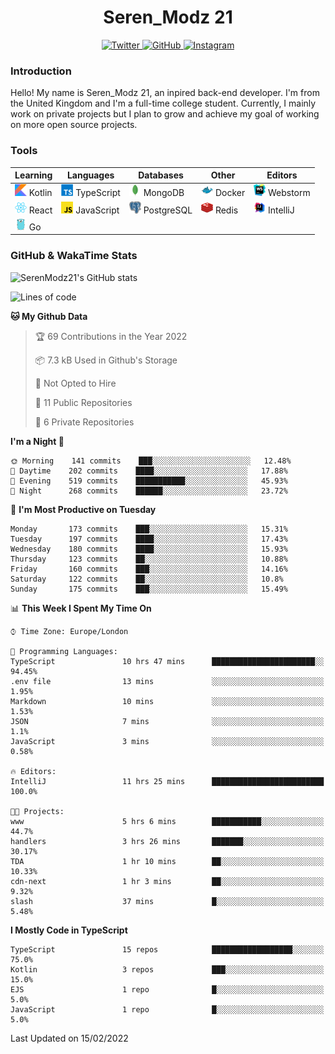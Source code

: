 <div align="center">
  <h1>Seren_Modz 21</h1>
  <a href="https://twitter.com/SerenModz21">
    <img alt="Twitter" src="https://img.shields.io/badge/twitter%20-%231DA1F2.svg?&style=for-the-badge&logo=Twitter&logoColor=white">
  </a>
  <a href="https://github.com/SerenModz21">
    <img alt="GitHub" src="https://img.shields.io/badge/github%20-%23121011.svg?&style=for-the-badge&logo=github&logoColor=white">
  </a>
  <a href="https://www.instagram.com/serenmodz21">
    <img alt="Instagram" src="https://img.shields.io/badge/instagram%20-%23E4405F.svg?&style=for-the-badge&logo=Instagram&logoColor=white">
  </a>
</div>

### Introduction

Hello! My name is Seren_Modz 21, an inpired back-end developer. I'm from the United Kingdom and I'm a full-time college student. Currently, I mainly work on private projects but I plan to grow and achieve my goal of working on more open source projects. 

### Tools

 **Learning**                                        | **Languages**                                               | **Databases**                                               | **Other**                                           | **Editors**                                                  
-----------------------------------------------------|-------------------------------------------------------------|-------------------------------------------------------------|-----------------------------------------------------|--------------------------------------------------------------
 <img width="19px" src="./assets/kotlin.svg"> Kotlin | <img width="19px" src="./assets/typescript.svg"> TypeScript | <img width="19px" src="./assets/mongodb.svg"> MongoDB       | <img width="19px" src="./assets/docker.svg"> Docker | <img width="19px" src="./assets/webstorm.svg"> Webstorm      
 <img width="19px" src="./assets/react.svg"> React   | <img width="19px" src="./assets/javascript.svg"> JavaScript | <img width="19px" src="./assets/postgresql.svg"> PostgreSQL | <img width="19px" src="./assets/redis.svg"> Redis   | <img width="19px" src="./assets/intellij-idea.svg"> IntelliJ
 <img width="19px" src="./assets/go.svg"> Go         |                                                             |                                                             |                                                     |                                                                                                               

### GitHub & WakaTime Stats

![SerenModz21's GitHub stats](https://github-readme-stats.vercel.app/api?username=SerenModz21&show_icons=true&theme=dark)

<!--START_SECTION:waka-->
![Lines of code](https://img.shields.io/badge/From%20Hello%20World%20I%27ve%20Written-39567%20lines%20of%20code-blue)

**🐱 My Github Data** 

> 🏆 69 Contributions in the Year 2022
 > 
> 📦 7.3 kB Used in Github's Storage 
 > 
> 🚫 Not Opted to Hire
 > 
> 📜 11 Public Repositories 
 > 
> 🔑 6 Private Repositories  
 > 
**I'm a Night 🦉** 

```text
🌞 Morning    141 commits    ███░░░░░░░░░░░░░░░░░░░░░░   12.48% 
🌆 Daytime    202 commits    ████░░░░░░░░░░░░░░░░░░░░░   17.88% 
🌃 Evening    519 commits    ███████████░░░░░░░░░░░░░░   45.93% 
🌙 Night      268 commits    ██████░░░░░░░░░░░░░░░░░░░   23.72%

```
📅 **I'm Most Productive on Tuesday** 

```text
Monday       173 commits    ███░░░░░░░░░░░░░░░░░░░░░░   15.31% 
Tuesday      197 commits    ████░░░░░░░░░░░░░░░░░░░░░   17.43% 
Wednesday    180 commits    ████░░░░░░░░░░░░░░░░░░░░░   15.93% 
Thursday     123 commits    ██░░░░░░░░░░░░░░░░░░░░░░░   10.88% 
Friday       160 commits    ███░░░░░░░░░░░░░░░░░░░░░░   14.16% 
Saturday     122 commits    ██░░░░░░░░░░░░░░░░░░░░░░░   10.8% 
Sunday       175 commits    ███░░░░░░░░░░░░░░░░░░░░░░   15.49%

```


📊 **This Week I Spent My Time On** 

```text
⌚︎ Time Zone: Europe/London

💬 Programming Languages: 
TypeScript               10 hrs 47 mins      ███████████████████████░░   94.45% 
.env file                13 mins             ░░░░░░░░░░░░░░░░░░░░░░░░░   1.95% 
Markdown                 10 mins             ░░░░░░░░░░░░░░░░░░░░░░░░░   1.53% 
JSON                     7 mins              ░░░░░░░░░░░░░░░░░░░░░░░░░   1.1% 
JavaScript               3 mins              ░░░░░░░░░░░░░░░░░░░░░░░░░   0.58%

🔥 Editors: 
IntelliJ                 11 hrs 25 mins      █████████████████████████   100.0%

🐱‍💻 Projects: 
www                      5 hrs 6 mins        ███████████░░░░░░░░░░░░░░   44.7% 
handlers                 3 hrs 26 mins       ███████░░░░░░░░░░░░░░░░░░   30.17% 
TDA                      1 hr 10 mins        ██░░░░░░░░░░░░░░░░░░░░░░░   10.33% 
cdn-next                 1 hr 3 mins         ██░░░░░░░░░░░░░░░░░░░░░░░   9.32% 
slash                    37 mins             █░░░░░░░░░░░░░░░░░░░░░░░░   5.48%

```

**I Mostly Code in TypeScript** 

```text
TypeScript               15 repos            ██████████████████░░░░░░░   75.0% 
Kotlin                   3 repos             ███░░░░░░░░░░░░░░░░░░░░░░   15.0% 
EJS                      1 repo              █░░░░░░░░░░░░░░░░░░░░░░░░   5.0% 
JavaScript               1 repo              █░░░░░░░░░░░░░░░░░░░░░░░░   5.0%

```



 Last Updated on 15/02/2022
<!--END_SECTION:waka-->

